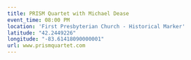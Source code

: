 ```yaml
---
title: PRISM Quartet with Michael Dease
event_time: 08:00 PM
location: 'First Presbyterian Church - Historical Marker'
latitude: "42.2449226"
longitude: "-83.61418090000001"
url: www.prismquartet.com
---
```

